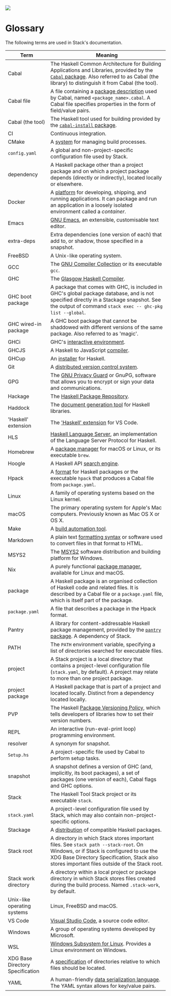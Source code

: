 <div class="hidden-warning"><a href="https://docs.haskellstack.org/"><img src="https://cdn.jsdelivr.net/gh/commercialhaskell/stack/doc/img/hidden-warning.svg"></a></div>

# Glossary

The following terms are used in Stack's documentation.

|Term                |Meaning                                                  |
|--------------------|---------------------------------------------------------|
|Cabal               |The Haskell Common Architecture for Building Applications and Libraries, provided by the [`Cabal` package](https://hackage.haskell.org/package/Cabal). Also referred to as Cabal (the library) to distinguish it from Cabal (the tool).|
|Cabal file          |A file containing a [package description](https://cabal.readthedocs.io/en/stable/cabal-package-description-file.html) used by Cabal, named `<package_name>.cabal`. A Cabal file specifies properties in the form of field/value pairs.|
|Cabal (the tool)    |The Haskell tool used for building provided by the [`cabal-install` package](https://hackage.haskell.org/package/cabal-install).|
|CI                  |Continuous integration.                                  |
|CMake               |A [system](https://cmake.org/) for managing build processes.|
|`config.yaml`       |A global and non-project-specific configuration file used by Stack.|
|dependency          |A Haskell package other than a project package and on which a project package depends (directly or indirectly), located locally or elsewhere.|
|Docker              |A [platform](https://www.docker.com/) for developing,  shipping, and running applications. It can package and run an application in a loosely isolated environment called a _container_.|
|Emacs               |[GNU Emacs](https://www.gnu.org/software/emacs/), an extensible, customisable text editor.|
|extra-deps          |Extra dependencies (one version of each) that add to, or shadow, those specified in a snapshot.|
|FreeBSD             |A Unix-like operating system.                            |
|GCC                 |The [GNU Compiler Collection](https://gcc.gnu.org/) or its executable `gcc`.|
|GHC                 |The [Glasgow Haskell Compiler](https://www.haskell.org/ghc/).|
|GHC boot package    |A package that comes with GHC, is included in GHC's global package database, and is not specified directly in a Stackage snapshot. See the output of command `stack exec -- ghc-pkg list --global`.|
|GHC wired-in package|A GHC boot package that cannot be shaddowed with different versions of the same package. Also referred to as 'magic'.|
|GHCi                |GHC's [interactive environment](https://downloads.haskell.org/~ghc/latest/docs/html/users_guide/ghci.html).|
|GHCJS               |A Haskell to JavaScript [compiler](https://github.com/ghcjs/ghcjs).|
|GHCup               |An [installer](https://www.haskell.org/ghcup/) for Haskell.
|Git                 |A [distributed version control system](https://git-scm.com/).|
|GPG                 |The [GNU Privacy Guard](https://gnupg.org/) or GnuPG, software that allows you to encrypt or sign your data and communications.|
|Hackage             |The [Haskell Package Repository](https://hackage.haskell.org/).
|Haddock             |The [document generation tool](https://hackage.haskell.org/package/haddock) for Haskell libraries.|
|'Haskell' extension |The ['Haskell' extension]() for VS Code.                  |
|HLS                 |[Haskell Language Server](https://haskell-language-server.readthedocs.io/en/latest/), an implementation of the Language Server Protocol for Haskell.|
|Homebrew            |A [package manager](https://brew.sh/) for macOS or Linux, or its executable `brew`.|
|Hoogle              |A Haskell API [search engine](https://hoogle.haskell.org/).|
|Hpack               |A [format](https://github.com/sol/hpack) for Haskell packages or the executable `hpack` that produces a Cabal file from `package.yaml`.|
|Linux               |A family of operating systems based on the Linux kernel. |
|macOS               |The primary operating system for Apple's Mac computers. Previously known as Mac OS X or OS X.|
|Make                |A [build automation tool](https://www.gnu.org/software/make/).|
|Markdown            |A plain text [formatting syntax](https://daringfireball.net/projects/markdown/) or software used to convert files in that format to HTML.|
|MSYS2               |The [MSYS2](https://www.msys2.org/) software distribution and building platform for Windows.|
|Nix                 |A purely functional [package manager](https://nixos.org/), available for Linux and macOS.|
|package             |A Haskell package is an organised collection of Haskell code and related files. It is described by a Cabal file or a `package.yaml` file, which is itself part of the package.|
|`package.yaml`      |A file that describes a package in the Hpack format.      |
|Pantry              |A library for content-addressable Haskell package management, provided by the [`pantry` package](https://hackage.haskell.org/package/pantry). A dependency of Stack.|
|PATH                |The `PATH` environment variable, specifying a list of directories searched for executable files.|
|project             |A Stack project is a local directory that contains a project-level configuration file (`stack.yaml`, by default). A project may relate to more than one project package.|
|project package     |A Haskell package that is part of a project and located locally. Distinct from a dependency located locally.|
|PVP                 |The Haskell [Package Versioning Policy](https://pvp.haskell.org/), which tells developers of libraries how to set their version numbers.|
|REPL                |An interactive (run-eval-print loop) programming environment.|
|resolver            |A synonym for snapshot.                                  |
|`Setup.hs`          |A project-specific file used by Cabal to perform setup tasks.|
|snapshot            |A snapshot defines a version of GHC (and, implicitly, its boot packages), a set of packages (one version of each), Cabal flags and GHC options.|
|Stack               |The Haskell Tool Stack project or its executable `stack`.|
|`stack.yaml`        |A project-level configuration file used by Stack, which may also contain non-project-specific options.|
|Stackage            |A [distribution](https://www.stackage.org/) of compatible Haskell packages.|
|Stack root          |A directory in which Stack stores important files. See `stack path --stack-root`. On Windows, or if Stack is configured to use the XDG Base Directory Specification, Stack also stores important files outside of the Stack root.|
|Stack work directory|A directory within a local project or package directory in which Stack stores files created during the build process. Named `.stack-work`, by default.|
|Unix-like operating systems|Linux, FreeBSD and macOS.                         |
|VS Code             |[Visual Studio Code](https://code.visualstudio.com/), a source code editor.|
|Windows             |A group of operating systems developed by Microsoft.     |
|WSL                 |[Windows Subsystem for Linux](https://docs.microsoft.com/en-us/windows/wsl/). Provides a Linux environment on Windows.|
|XDG Base Directory Specification|A [specification](https://specifications.freedesktop.org/basedir-spec/basedir-spec-latest.html) of directories relative to which files should be located.|
|YAML                |A human-friendly [data serialization language](https://yaml.org/). The YAML syntax allows for key/value pairs.|
